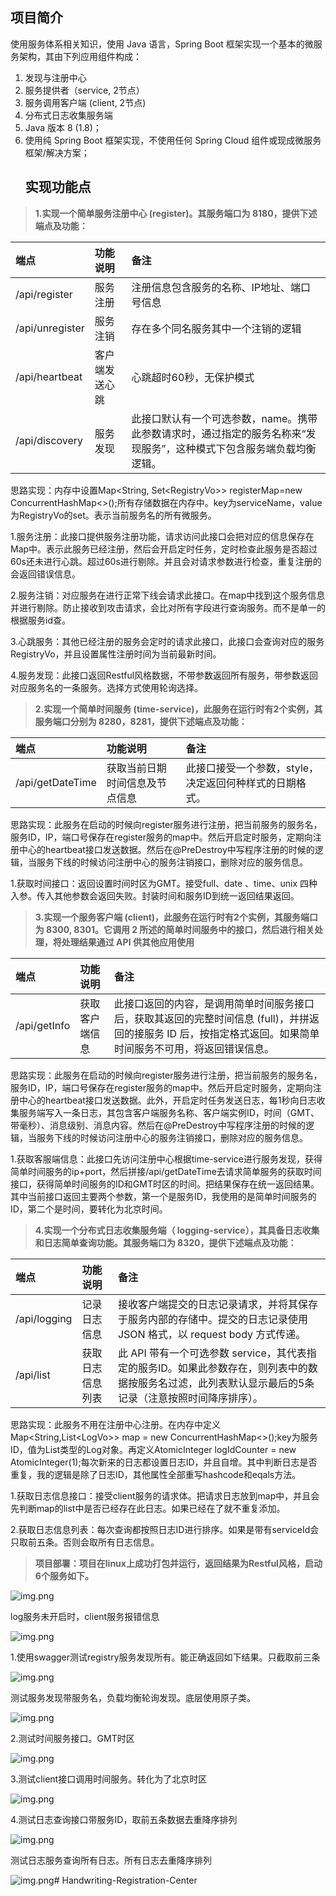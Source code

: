 ## **项目简介**

使用服务体系相关知识，使用 Java 语言，Spring Boot 框架实现一个基本的微服务架构，其由下列应用组件构成：

1.  发现与注册中心
2.  服务提供者（service, 2节点）
3.  服务调用客户端 (client, 2节点)
4.  分布式日志收集服务端
5.  Java 版本 8 (1.8)；
6.  使用纯 Spring Boot 框架实现，不使用任何 Spring Cloud 组件或现成微服务框架/解决方案；
    ## 实现功能点
> **1.实现一个简单服务注册中心 (register)。其服务端口为 8180，提供下述端点及功能：**

| 端点              | 功能说明    | 备注                                                            |
| :-------------- | :------ | :------------------------------------------------------------ |
| /api/register   | 服务注册    | 注册信息包含服务的名称、IP地址、端口号信息                                        |
| /api/unregister | 服务注销    | 存在多个同名服务其中一个注销的逻辑                                             |
| /api/heartbeat  | 客户端发送心跳 | 心跳超时60秒，无保护模式                                                 |
| /api/discovery  | 服务发现    | 此接口默认有一个可选参数，name。携带此参数请求时，通过指定的服务名称来“发现服务”，这种模式下包含服务端负载均衡逻辑。 |

&#x9;思路实现：内存中设置Map\<String, Set\<RegistryVo>> registerMap=new ConcurrentHashMap<>();所有存储数据在内存中。key为serviceName，value为RegistryVo的set。表示当前服务名的所有微服务。

&#x9;1.服务注册：此接口提供服务注册功能，请求访问此接口会把对应的信息保存在Map中。表示此服务已经注册，然后会开启定时任务，定时检查此服务是否超过60s还未进行心跳。超过60s进行剔除。并且会对请求参数进行检查，重复注册的会返回错误信息。

&#x9;2.服务注销：对应服务在进行正常下线会请求此接口。在map中找到这个服务信息并进行剔除。防止接收到攻击请求，会比对所有字段进行查询服务。而不是单一的根据服务id查。

&#x9;3.心跳服务：其他已经注册的服务会定时的请求此接口，此接口会查询对应的服务RegistryVo，并且设置属性注册时间为当前最新时间。

&#x9;4.服务发现：此接口返回Restful风格数据，不带参数返回所有服务，带参数返回对应服务名的一条服务。选择方式使用轮询选择。

> **2.实现一个简单时间服务 (time-service)，此服务在运行时有2个实例，其服务端口分别为 8280，8281，提供下述端点及功能：**

| 端点               | 功能说明            | 备注                             |
| :--------------- | :-------------- | :----------------------------- |
| /api/getDateTime | 获取当前日期时间信息及节点信息 | 此接口接受一个参数，style，决定返回何种样式的日期格式。 |

&#x9;思路实现：此服务在启动的时候向register服务进行注册，把当前服务的服务名，服务ID，IP，端口号保存在register服务的map中。然后开启定时服务，定期向注册中心的heartbeat接口发送数据。然后在@PreDestroy中写程序注册的时候的逻辑，当服务下线的时候访问注册中心的服务注销接口，删除对应的服务信息。

&#x9;1.获取时间接口：返回设置时间时区为GMT。接受full、date 、time、unix 四种入参。传入其他参数会返回失败。封装时间和服务ID到统一返回结果返回。

> **3.实现一个服务客户端 (client)，此服务在运行时有2个实例，其服务端口为 8300, 8301。它调用 2 所述的简单时间服务中的接口，然后进行相关处理，将处理结果通过 API 供其他应用使用**

| 端点           | 功能说明    | 备注                                                                                   |
| :----------- | :------ | :----------------------------------------------------------------------------------- |
| /api/getInfo | 获取客户端信息 | 此接口返回的内容，是调用简单时间服务接口后，获取其返回的完整时间信息 (full)，并拼返回的接服务 ID 后，按指定格式返回。如果简单时间服务不可用，将返回错误信息。 |

&#x20;   思路实现：此服务在启动的时候向register服务进行注册，把当前服务的服务名，服务ID，IP，端口号保存在register服务的map中。然后开启定时服务，定期向注册中心的heartbeat接口发送数据。此外，开启定时任务发送日志，每1秒向日志收集服务端写入一条日志，其包含客户端服务名称、客户端实例ID，时间（GMT、带毫秒）、消息级别、消息内容。然后在@PreDestroy中写程序注册的时候的逻辑，当服务下线的时候访问注册中心的服务注销接口，删除对应的服务信息。

&#x9;1.获取客服端信息：此接口先访问注册中心根据time-service进行服务发现，获得简单时间服务的ip+port，然后拼接/api/getDateTime去请求简单服务的获取时间接口，获得简单时间服务的ID和GMT时区的时间。把结果保存在统一返回结果。其中当前接口返回主要两个参数，第一个是服务ID，我使用的是简单时间服务的ID，第二个是时间，要转化为北京时间。

> **4.实现一个分布式日志收集服务端（ logging-service），其具备日志收集和日志简单查询功能。其服务端口为 8320，提供下述端点及功能：**

| 端点           | 功能说明     | 备注                                                                                  |
| :----------- | :------- | :---------------------------------------------------------------------------------- |
| /api/logging | 记录日志信息   | 接收客户端提交的日志记录请求，并将其保存于服务内部的存储中。提交的日志记录使用 JSON 格式，以 request body 方式传递。                |
| /api/list    | 获取日志信息列表 | 此 API 带有一个可选参数 service，其代表指定的服务ID。如果此参数存在，则列表中的数据按服务名过滤，此列表默认显示最后的5条记录（注意按照时间降序排序）。 |

&#x9;思路实现：此服务不用在注册中心注册。在内存中定义Map\<String,List\<LogVo>> map = new ConcurrentHashMap<>();key为服务ID，值为List类型的Log对象。再定义AtomicInteger logIdCounter = new AtomicInteger(1);每次新来的日志都设置日志ID，并且自增。其中判断日志是否重复，我的逻辑是除了日志ID，其他属性全部重写hashcode和eqals方法。

&#x9;1.获取日志信息接口：接受client服务的请求体。把请求日志放到map中，并且会先判断map的list中是否已经存在此日志。如果已经在了就不重复添加。

&#x9;2.获取日志信息列表：每次查询都按照日志ID进行排序。如果是带有serviceId会只取前五条。否则会取所有日志信息。

> **项目部署：项目在linux上成功打包并运行，返回结果为Restful风格，启动6个服务如下。**

&#x9;![img.png](imgs/img.png)

&#x9;log服务未开启时，client服务报错信息

&#x9;![img.png](imgs/img1.png)




1.使用swagger测试registry服务发现所有。能正确返回如下结果。只截取前三条

&#x9;![img.png](imgs/img2.png)

&#x9;测试服务发现带服务名，负载均衡轮询发现。底层使用原子类。

&#x9;![img.png](imgs/img3.png)


2.测试时间服务接口。GMT时区

&#x9;![img.png](imgs/img4.png)


3.测试client接口调用时间服务。转化为了北京时区

&#x9;![img.png](imgs/img5.png)


4.测试日志查询接口带服务ID，取前五条数据去重降序排列

&#x9;![img.png](imgs/img6.png)


&#x20;测试日志服务查询所有日志。所有日志去重降序排列

&#x9;![img.png](imgs/img7.png)# Handwriting-Registration-Center
